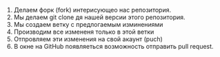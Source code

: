 1. Делаем форк (fork) интерисующео нас репозитория.
2. Мы делаем git clone дя нашей версии этого репозитория.
3. Мы создаем ветку с предлогаемым изминениями
4. Производим все измененя только в этой ветки
5. Отпровляем эти изменения на свой акаунт (puch)
6. В окне на GitHub появляеться возможность отправить pull request. 